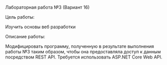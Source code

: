 Лабораторная работа №3 (Вариант 16)
 
 Цель работы:
 
 Изучить основы веб разработки 
 
 Описание работы:
 
 Модифицировать программу, полученную в результате выполнения работы №3 таким образом, чтобы она предоставляла доступ к данным посредством REST API. Требуется использовать ASP.NET Core Web API.
